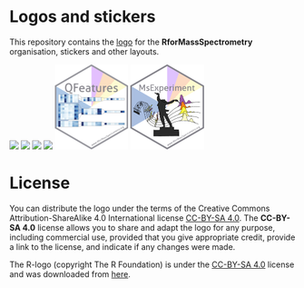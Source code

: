 # Logos and stickers

This repository contains the [logo](logo/README.md) for the
**RforMassSpectrometry** organisation, stickers and other layouts.

[<img src="./sticker/RforMassSpectrometry.png" height="150">](sticker/README.md)
[<img src="./MsCoreUtils/MsCoreUtils.png" height="150">](MsCoreUtils/README.md)
[<img src="./Spectra/Spectra.png" height="150">](Spectra/README.md)
[<img src="./Chromatograms/Chromatograms.png" height="150">](Chromatograms/README.md)
[<img src="./QFeatures/QFeatures.png" height="150">](QFeatures/README.md)
[<img src="./MsExperiment/MsExperiment.png" height="150">](MsExperiment/README.md)


# License

You can distribute the logo under the terms of the Creative Commons
Attribution-ShareAlike 4.0 International license [CC-BY-SA
4.0](https://creativecommons.org/licenses/by-sa/4.0/). The **CC-BY-SA 4.0**
license allows you to share and adapt the logo for any purpose, including
commercial use, provided that you give appropriate credit, provide a link to the
license, and indicate if any changes were made.

The R-logo (copyright The R Foundation) is under the [CC-BY-SA
4.0](https://creativecommons.org/licenses/by-sa/4.0/) license and was downloaded
from [here](https://www.r-project.org/logo/).
